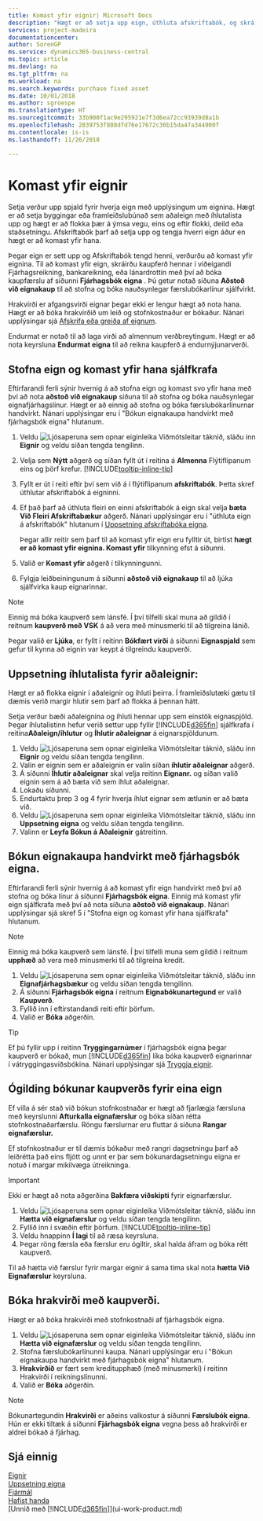 ```yaml
---
title: Komast yfir eignir| Microsoft Docs
description: "Hægt er að setja upp eign, úthluta afskriftabók, og skrá kaupverð eignarinnar."
services: project-madeira
documentationcenter: 
author: SorenGP
ms.service: dynamics365-business-central
ms.topic: article
ms.devlang: na
ms.tgt_pltfrm: na
ms.workload: na
ms.search.keywords: purchase fixed asset
ms.date: 10/01/2018
ms.author: sgroespe
ms.translationtype: HT
ms.sourcegitcommit: 33b900f1ac9e295921e7f3d6ea72cc93939d8a1b
ms.openlocfilehash: 2839753f888dfd76e17672c36b15da47a344900f
ms.contentlocale: is-is
ms.lasthandoff: 11/26/2018

---
```

# <a name="acquire-fixed-assets"></a>Komast yfir eignir
Setja verður upp spjald fyrir hverja eign með upplýsingum um eignina. Hægt er að setja byggingar eða framleiðslubúnað sem aðaleign með íhlutalista upp og hægt er að flokka þær á ýmsa vegu, eins og eftir flokki, deild eða staðsetningu. Afskriftabók þarf að setja upp og tengja hverri eign áður en hægt er að komast yfir hana.

Þegar eign er sett upp og Afskriftabók tengd henni, verðurðu að komast yfir eignina. Til að komast yfir eign, skráirðu kaupferð hennar í viðeigandi Fjárhagsreikning, bankareikning, eða lánardrottin með því að bóka kaupfærslu af síðunni **Fjárhagsbók eigna** . Þú getur notað síðuna **Aðstoð við eignakaup** til að stofna og bóka nauðsynlegar færslubókarlínur sjálfvirkt.

Hrakvirði er afgangsvirði eignar þegar ekki er lengur hægt að nota hana. Hægt er að bóka hrakvirðið um leið og stofnkostnaður er bókaður. Nánari upplýsingar sjá [Afskrifa eða greiða af eignum](fa-how-depreciate-amortize.md).

Endurmat er notað til að laga virði að almennum verðbreytingum. Hægt er að nota keyrsluna **Endurmat eigna** til að reikna kaupferð á endurnýjunarverði.

## <a name="to-create-a-fixed-asset-and-acquire-it-automatically"></a>Stofna eign og komast yfir hana sjálfkrafa
Eftirfarandi ferli sýnir hvernig á að stofna eign og komast svo yfir hana með því að nota **aðstoð við eignakaup** síðuna til að stofna og bóka nauðsynlegar eignafjárhagslínur. Hægt er að einnig að stofna og bóka færslubókarlínurnar handvirkt. Nánari upplýsingar eru í "Bókun eignakaupa handvirkt með fjárhagsbók eigna" hlutanum.

1. Veldu ![Ljósaperuna sem opnar eiginleika Viðmótsleitar](media/ui-search/search_small.png "Segðu mér hvað þú vilt gera") táknið, sláðu inn **Eignir** og veldu síðan tengda tengilinn.  
2. Velja sem **Nýtt** aðgerð og síðan fyllt út í reitina á **Almenna** Flýtiflipanum eins og þörf krefur. [!INCLUDE[tooltip-inline-tip](includes/tooltip-inline-tip_md.md)]
3. Fyllt er út í reiti eftir því sem við á í flýtiflipanum **afskriftabók**. Þetta skref úthlutar afskriftabók á eigninni.  
4. Ef það þarf að úthluta fleiri en einni afskriftabók á eign skal velja **bæta Við Fleiri Afskriftabækur** aðgerð. Nánari upplýsingar eru í "úthluta eign á afskriftabók" hlutanum í [Uppsetning afskriftabóka eigna](fa-how-setup-depreciation.md).

    Þegar allir reitir sem þarf til að komast yfir eign eru fylltir út, birtist **hægt er að komast yfir eignina. Komast yfir** tilkynning efst á síðunni.
5. Valið er **Komast yfir** aðgerð í tilkynningunni.
6. Fylgja leiðbeiningunum á síðunni **aðstoð við eignakaup** til að ljúka sjálfvirka kaup eignarinnar.

> [!NOTE]  
>   Einnig má bóka kaupverð sem lánsfé. Í því tilfelli skal muna að gildið í reitnum **kaupverð með VSK** á að vera með mínusmerki til að tilgreina lánið.

Þegar valið er **Ljúka**, er fyllt í reitinn **Bókfært virði** á síðunni **Eignaspjald** sem gefur til kynna að eignin var keypt á tilgreindu kaupverði.  

## <a name="to-set-up-a-component-list-for-a-main-asset"></a>Uppsetning íhlutalista fyrir aðaleignir:
Hægt er að flokka eignir í aðaleignir og íhluti þeirra. Í framleiðslutæki gætu til dæmis verið margir hlutir sem þarf að flokka á þennan hátt.  

Setja verður bæði aðaleignina og íhluti hennar upp sem einstök eignaspjöld. Þegar íhlutalistinn hefur verið settur upp fyllir [!INCLUDE[d365fin](includes/d365fin_md.md)] sjálfkrafa í reitina**Aðaleign/íhlutur** og **Íhlutir aðaleignar** á eignarspjöldunum.

1. Veldu ![Ljósaperuna sem opnar eiginleika Viðmótsleitar](media/ui-search/search_small.png "Segðu mér hvað þú vilt gera") táknið, sláðu inn **Eignir** og veldu síðan tengda tengilinn.
2. Valin er eignin sem er aðaleignin er valin síðan **íhlutir aðaleignar** aðgerð.
3. Á síðunni **Íhlutir aðaleignar** skal velja reitinn **Eignanr.** og síðan valið eignin sem á að bæta við sem íhlut aðaleignar.
4. Lokaðu síðunni.
5. Endurtaktu þrep 3 og 4 fyrir hverja íhlut eignar sem ætlunin er að bæta við.
6. Veldu ![Ljósaperuna sem opnar eiginleika Viðmótsleitar](media/ui-search/search_small.png "Segðu mér hvað þú vilt gera") táknið, sláðu inn **Uppsetning eigna** og veldu síðan tengda tengilinn.
7. Valinn er **Leyfa Bókun á Aðaleignir** gátreitinn.

## <a name="to-post-a-fixed-asset-acquisition-manually-with-the-fixed-asset-gl-journal"></a>Bókun eignakaupa handvirkt með fjárhagsbók eigna.
Eftirfarandi ferli sýnir hvernig á að komast yfir eign handvirkt með því að stofna og bóka línur á síðunni **Fjárhagsbók eigna**. Einnig má komast yfir eign sjálfkrafa með því að nota síðuna **aðstoð við eignakaup**. Nánari upplýsingar sjá skref 5 í "Stofna eign og komast yfir hana sjálfkrafa" hlutanum.

> [!NOTE]  
>   Einnig má bóka kaupverð sem lánsfé. Í því tilfelli muna sem gildið í reitnum **upphæð** að vera með mínusmerki til að tilgreina kredit.

1. Veldu ![Ljósaperuna sem opnar eiginleika Viðmótsleitar](media/ui-search/search_small.png "Segðu mér hvað þú vilt gera") táknið, sláðu inn **Eignafjárhagsbækur** og veldu síðan tengda tengilinn.
2. Á síðunni **Fjárhagsbók eigna** í reitnum **Eignabókunartegund** er valið **Kaupverð**.
3. Fyllið inn í eftirstandandi reiti eftir þörfum.
4. Valið er **Bóka** aðgerðin.  

> [!TIP]  
>   Ef þú fyllir upp í reitinn **Tryggingarnúmer** í fjárhagsbók eigna þegar kaupverð er bókað, mun [!INCLUDE[d365fin](includes/d365fin_md.md)] líka bóka kaupverð eignarinnar í vátryggingasviðsbókina. Nánari upplýsingar sjá [Tryggja eignir](fa-how-insure.md).

## <a name="to-cancel-an-acquisition-cost-posting-for-one-fixed-asset"></a>Ógilding bókunar kaupverðs fyrir eina eign
Ef villa á sér stað við bókun stofnkostnaðar er hægt að fjarlægja færsluna með keyrslunni **Afturkalla eignafærslur** og bóka síðan rétta stofnkostnaðarfærslu. Röngu færslurnar eru fluttar á síðuna **Rangar eignafærslur.**

Ef stofnkostnaður er til dæmis bókaður með rangri dagsetningu þarf að leiðrétta það eins fljótt og unnt er þar sem bókunardagsetningu eigna er notuð í margar mikilvæga útreikninga.

> [!IMPORTANT]  
>   Ekki er hægt að nota aðgerðina **Bakfæra viðskipti** fyrir eignarfærslur.

1. Veldu ![Ljósaperuna sem opnar eiginleika Viðmótsleitar](media/ui-search/search_small.png "Segðu mér hvað þú vilt gera") táknið, sláðu inn **Hætta við eignafærslur** og veldu síðan tengda tengilinn.
2. Fyllið inn í svæðin eftir þörfum. [!INCLUDE[tooltip-inline-tip](includes/tooltip-inline-tip_md.md)]
3. Veldu hnappinn **Í lagi** til að ræsa keyrsluna.
4. Þegar röng færsla eða færslur eru ógiltir, skal halda áfram og bóka rétt kaupverð.

Til að hætta við færslur fyrir margar eignir á sama tíma skal nota **hætta Við Eignafærslur** keyrsluna.

## <a name="to-post-the-salvage-value-together-with-the-acquisition-cost"></a>Bóka hrakvirði með kaupverði.
Hægt er að bóka hrakvirði með stofnkostnaði af fjárhagsbók eigna.    

1. Veldu ![Ljósaperuna sem opnar eiginleika Viðmótsleitar](media/ui-search/search_small.png "Segðu mér hvað þú vilt gera") táknið, sláðu inn **Hætta við eignafærslur** og veldu síðan tengda tengilinn.
2. Stofna færslubókarlínunni kaupa. Nánari upplýsingar eru í "Bókun eignakaupa handvirkt með fjárhagsbók eigna" hlutanum.
3. **Hrakvirðið** er fært sem kreditupphæð (með mínusmerki) í reitinn Hrakvirði í reikningslínunni.
4. Valið er **Bóka** aðgerðin.

> [!NOTE]  
>   Bókunartegundin **Hrakvirði** er aðeins valkostur á síðunni **Færslubók eigna**. Hún er ekki tiltæk á síðunni **Fjárhagsbók eigna** vegna þess að hrakvirði er aldrei bókað á fjárhag.

## <a name="see-also"></a>Sjá einnig
[Eignir](fa-manage.md)  
[Uppsetning eigna](fa-setup.md)  
[Fjármál](finance.md)  
[Hafist handa](product-get-started.md)  
[Unnið með [!INCLUDE[d365fin](includes/d365fin_md.md)]](ui-work-product.md)

